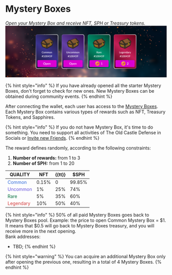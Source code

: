 # Mystery Boxes
_Open your Mystery Box and receive NFT, SPH or Treasury tokens._
![Mystery Boxes](/.content/img/mystery_boxes/mystery_boxes.png)

{% hint style="info" %}
If you have already opened all the starter Mystery Boxes, don't forget to check for new ones. 
New Mystery Boxes can be obtained during community events.
{% endhint %}

After connecting the wallet, each user has access to 
the [Mystery Boxes](https://theoldcastle.xyz/{{bn}}/{{tt}}/mysterybox). Each Mystery Box contains various 
types of rewards such as NFT, Treasury Tokens, and Sapphires.

{% hint style="info" %}
If you do not have Mystery Box, it's time to do something. You need to support all activities of The 
Old Castle Defense in Socials or [Invite new Friends](http://TBD.com).
{% endhint %}

The reward defines randomly, according to the following constraints:
1. **Number of rewards:** from 1 to 3
2. **Number of SPH:** from 1 to 20

| QUALITY                               | NFT   | {{tt}} | $SPH   |
|---------------------------------------|-------|--------|--------|
| <font color="346DDB">Common</font>    | 0.15% | 0      | 99.85% |
| <font color="6552DC">Uncommon</font>  | 1%    | 25%    | 74%    |
| <font color="066F3E">Rare</font>      | 5%    | 35%    | 60%    |
| <font color="D33D3D">Legendary</font> | 10%   | 50%    | 40%    |

{% hint style="info" %}
50% of all paid Mystery Boxes goes back to Mystery Boxes pool. 
Example: the price to open Common Mystery Box = $1. It means that $0.5 will go back to Mystery Boxes 
treasury, and you will receive more in the next opening.\
Bank addresses:
* TBD;
{% endhint %}

{% hint style="warning" %}
You can acquire an additional Mystery Box only after opening the previous one, resulting in a total 
of 4 Mystery Boxes.
{% endhint %}